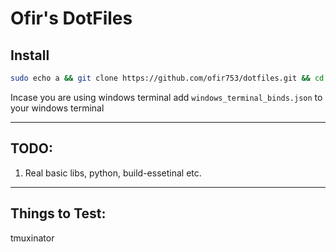 # Ofir's DotFiles

## Install
```bash
sudo echo a && git clone https://github.com/ofir753/dotfiles.git && cd dotfiles && sudo echo a && ./install
```

Incase you are using windows terminal add `windows_terminal_binds.json` to your windows terminal

---

## TODO:
1. Real basic libs, python, build-essetinal etc.

---

## Things to Test:
tmuxinator
